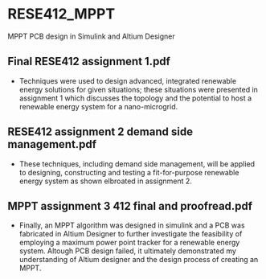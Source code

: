 # RESE412_MPPT

MPPT PCB design in Simulink and Altium Designer 

## Final RESE412 assignment 1.pdf

- Techniques were used to design advanced, integrated renewable energy solutions for given situations; these situations were presented in assignment 1 which discusses the topology and the potential to host a renewable energy system for a nano-microgrid. 

## RESE412 assignment 2 demand side management.pdf

- These techniques, including demand side management, will be applied to designing, constructing and testing a fit-for-purpose renewable energy system as shown elbroated in assignment 2.

## MPPT assignment 3 412 final and proofread.pdf

- Finally, an MPPT algorithm was designed in simulink and a PCB was fabricated in Altium Designer to further investigate the feasibility of employing a maximum power point tracker for a renewable energy system. Altough PCB design failed, it ultimately demonstrated my understanding of Altium designer and the design process of creating an MPPT. 
